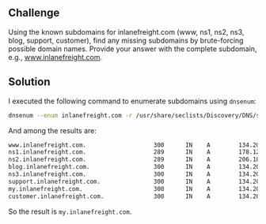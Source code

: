 ## Challenge

Using the known subdomains for inlanefreight.com (www, ns1, ns2, ns3, blog, support, customer), find any missing subdomains by brute-forcing possible domain names. Provide your answer with the complete subdomain, e.g., www.inlanefreight.com. 

## Solution

I executed the following command to enumerate subdomains using `dnsenum`:

```sh
dnsenum --enum inlanefreight.com -r /usr/share/seclists/Discovery/DNS/subdomains-top1million-110000.txt -r
```

And among the results are:

```sh
www.inlanefreight.com.                   300      IN    A        134.209.24.248
ns1.inlanefreight.com.                   289      IN    A        178.128.39.165
ns2.inlanefreight.com.                   289      IN    A        206.189.119.186
blog.inlanefreight.com.                  300      IN    A        134.209.24.248
ns3.inlanefreight.com.                   300      IN    A        134.209.24.248
support.inlanefreight.com.               300      IN    A        134.209.24.248
my.inlanefreight.com.                    300      IN    A        134.209.24.248
customer.inlanefreight.com.              300      IN    A        134.209.24.248
```

So the result is `my.inlanefreight.com`.

